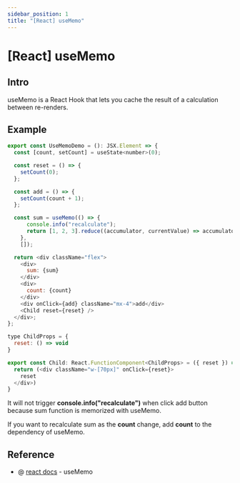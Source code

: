 ```yaml
---
sidebar_position: 1
title: "[React] useMemo"
---
```


# [React] useMemo

## Intro

useMemo is a React Hook that lets you cache the result of a calculation between re-renders.

## Example

```javascript title=Parent.tsx
export const UseMemoDemo = (): JSX.Element => {
  const [count, setCount] = useState<number>(0);

  const reset = () => {
    setCount(0);
  };

  const add = () => {
    setCount(count + 1);
  };

  const sum = useMemo(() => {
      console.info("recalculate");
      return [1, 2, 3].reduce((accumulator, currentValue) => accumulator + currentValue, 0);
    },
    []);

  return <div className="flex">
    <div>
      sum: {sum}
    </div>
    <div>
      count: {count}
    </div>
    <div onClick={add} className="mx-4">add</div>
    <Child reset={reset} />
  </div>;
};

```

```javascript title="Child.tsx"
type ChildProps = {
  reset: () => void
}

export const Child: React.FunctionComponent<ChildProps> = ({ reset }) => {
  return (<div className="w-[70px]" onClick={reset}>
    reset
  </div>)
}
```

It will not trigger **console.info("recalculate")** when click add button because sum function is memorized with useMemo.

If you want to recalculate sum as the **count** change, add **count** to the dependency of useMemo.



## Reference

+ @ [react docs](https://beta.reactjs.org/reference/react/useMemo) - useMemo
